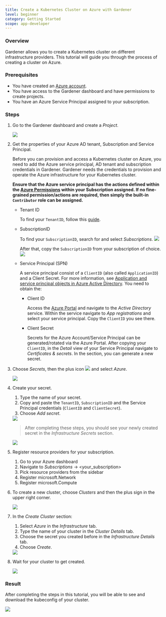 ```yaml
---
title: Create a Kubernetes Cluster on Azure with Gardener
level: beginner
category: Getting Started
scope: app-developer
---
```


### Overview

Gardener allows you to create a Kubernetes cluster on different infrastructure providers. This tutorial will guide you through the process of creating a cluster on Azure.

### Prerequisites

- You have created an [Azure account](https://azure.microsoft.com/en-us/).
- You have access to the Gardener dashboard and have permissions to create projects.
- You have an Azure Service Principal assigned to your subscription.

### Steps

1. Go to the Gardener dashboard and create a *Project*.

    <img src="images/new-gardener-project.png">


1. Get the properties of your Azure AD tenant, Subscription and Service Principal.

    Before you can provision and access a Kubernetes cluster on Azure, you need to add the Azure service principal, AD tenant and subscription credentials in Gardener.
    Gardener needs the credentials to provision and operate the Azure infrastructure for your Kubernetes cluster.

    **Ensure that the Azure service principal has the actions defined within the [Azure Permissions](../../usage/azure-permissions.md) within your Subscription assigned.
    If no fine-grained permission/actions are required, then simply the built-in `Contributor` role can be assigned.**


    - Tenant ID

        To find your `TenantID`, follow this [guide](https://docs.microsoft.com/en-us/azure/active-directory/fundamentals/active-directory-how-to-find-tenant).

    - SubscriptionID

        To find your `SubscriptionID`, search for and select *Subscriptions*.
        <img src="images/azure-select-subscription.png">

        After that, copy the `SubscriptionID` from your subscription of choice.
        <img src="images/azure-choose-subscription.png">

    - Service Principal (SPN)

        A service principal consist of a `ClientID` (also called `ApplicationID`) and a Client Secret. For more information, see [Application and service principal objects in Azure Active Directory](https://docs.microsoft.com/en-us/azure/active-directory/develop/app-objects-and-service-principals). You need to obtain the:
        - Client ID

            Access the [Azure Portal](https://portal.azure.com) and navigate to the *Active Directory* service.
            Within the service navigate to *App registrations* and select your service principal. Copy the `ClientID` you see there.


        - Client Secret

            Secrets for the Azure Account/Service Principal can be generated/rotated via the Azure Portal.
            After copying your `ClientID`, in the *Detail* view of your Service Principal navigate to *Certificates & secrets*. In the section, you can generate a new secret.

2. Choose *Secrets*, then the plus icon <img src="images/plus-icon.png"> and select *Azure*.

    <img src="images/create-secret-azure.png">

3. Create your secret.

    1. Type the name of your secret.
    2. Copy and paste the `TenantID`, `SubscriptionID` and the Service Principal credentials (`ClientID` and `ClientSecret`).
    3. Choose *Add secret*.
    <img src="images/add-azure-secret.png">

    >After completing these steps, you should see your newly created secret in the *Infrastructure Secrets* section.

    <img src="images/secret-stored.png">

4. Register resource providers for your subscription.
    1. Go to your Azure dashboard
    2. Navigate to *Subscriptions* -> <your_subscription>
    3. Pick resource providers from the sidebar
      1. Register microsoft.Network
      2. Register microsoft.Compute

5. To create a new cluster, choose *Clusters* and then the plus sign in the upper right corner.

    <img src="images/new-cluster.png">

6. In the *Create Cluster* section:
    1. Select *Azure* in the *Infrastructure* tab.
    2. Type the name of your cluster in the *Cluster Details* tab.
    3. Choose the secret you created before in the *Infrastructure Details* tab.
    4. Choose *Create*.

    <img src="images/create-cluster.png">

7. Wait for your cluster to get created.

    <img src="images/processing-cluster.png">

### Result

After completing the steps in this tutorial, you will be able to see and download the kubeconfig of your cluster.

  <img src="images/copy-kubeconfig.png">
